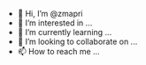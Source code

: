 - 👋 Hi, I’m @zmapri
- 👀 I’m interested in ...
- 🌱 I’m currently learning ...
- 💞️ I’m looking to collaborate on ...
- 📫 How to reach me ...

<!---
zmapri/zmapri is a ✨ special ✨ repository because its `README.md` (this file) appears on your GitHub profile.
You can click the Preview link to take a look at your changes.
--->
